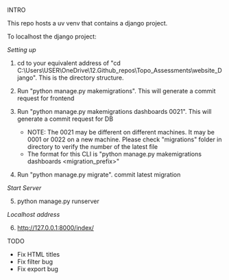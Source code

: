 INTRO 

This repo hosts a uv venv that contains a django project. 

To localhost the django project:

_Setting up_

1) cd to your equivalent address of "cd C:\Users\USER\OneDrive\12.Github_repos\Topo_Assessments\website_Django". This is the directory structure.
2) Run "python manage.py makemigrations". This will generate a commit request for frontend
3) Run "python manage.py makemigrations dashboards 0021". This will generate a commit request for DB

   - NOTE: The 0021 may be different on different machines. It may be 0001 or 0022 on a new machine. Please check "migrations" folder in directory to verify the number of the latest file 
   - The format for this CLI is "python manage.py makemigrations dashboards <migration_prefix>"
5) Run "python manage.py migrate". commit latest migration
   
  
  
_Start Server_

5) python manage.py runserver    

_Localhost address_

6) http://127.0.0.1:8000/index/


TODO

- Fix HTML titles
- Fix filter bug
- Fix export bug
